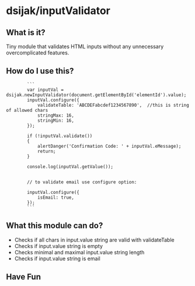 # dsijak/inputValidator

## What is it?

Tiny module that validates HTML inputs without any unnecessary overcomplicated features.

## How do I use this?

            ```
            var inputVal = dsijak.newInputValidator(document.getElementById('elementId').value);
            inputVal.configure({
                validateTable: 'ABCDEFabcdef1234567890',  //this is string of allowed chars
                stringMax: 16,
                stringMin: 16,      
            });
            
            if (!inputVal.validate())
            {
                alertDanger('Confirmation Code: ' + inputVal.eMessage);
                return;
            }
            
            console.log(inputVal.getValue());
            
            
            // to validate email use configure option:
            
            inputVal.configure({
                isEmail: true,
            });
            ```


## What this module can do?

* Checks if all chars in input.value string are valid with validateTable
* Checks if input.value string is empty
* Checks minimal and maximal input.value string length
* Checks if input.value string is email

## Have Fun
